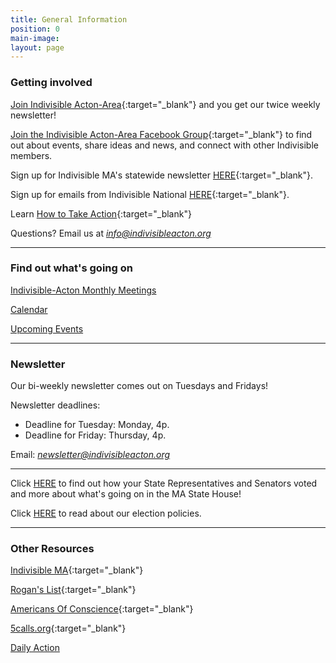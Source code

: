 ```yaml
---
title: General Information
position: 0
main-image: 
layout: page
---
```


### Getting involved

[Join Indivisible Acton-Area](https://actionnetwork.org/forms/join-indivisible-acton?source=direct_link&referrer=group-indivisible-acton){:target="_blank"} and you get our twice weekly newsletter!

[Join the Indivisible Acton-Area Facebook Group](https://www.facebook.com/groups/indivisibleacton){:target="_blank"} to find out about events, share ideas and news, and connect with other Indivisible members.

Sign up for Indivisible MA's statewide newsletter [HERE](https://www.indivisible-ma.org/newsletter-signup){:target="_blank"}.

Sign up for emails from Indivisible National [HERE](https://indivisible.org){:target="_blank"}.

Learn [How to Take Action](/uploads/Indivisible%20Presentation.pdf){:target="_blank"}

Questions?  Email us at *info@indivisibleacton.org*

---

### Find out what's going on

[Indivisible-Acton Monthly Meetings](http://www.indivisibleacton.org/events/indivisible-acton-monthly-meetings.html)

[Calendar](http://www.indivisibleacton.org/calendar.html)

[Upcoming Events](http://www.indivisibleacton.org/events/upcoming-events.html)

---

### Newsletter

Our bi-weekly newsletter comes out on Tuesdays and Fridays!

Newsletter deadlines:  

* Deadline for Tuesday:  Monday, 4p. 
* Deadline for Friday:   Thursday, 4p. 

Email:  *newsletter@indivisibleacton.org*

---

Click [HERE](http://www.indivisibleacton.org/general-information/whats-going-on-in-the-ma-state-house.html) to find out how your State Representatives and Senators voted and more about what's going on in the MA State House!

Click [HERE](http://www.indivisibleacton.org/general-information/elections.html) to read about our election policies.  

---

### Other Resources

[Indivisible MA](https://www.indivisible-ma.org){:target="_blank"}  

[Rogan's List](http://roganslist.blogspot.com){:target="_blank"}  

[Americans Of Conscience](https://americansofconscience.com){:target="_blank"}  

[5calls.org](http://5calls.org){:target="_blank"}  

[Daily Action](https://dailyaction.org)